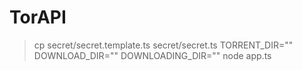 # TorAPI

> cp secret/secret.template.ts secret/secret.ts
> TORRENT_DIR="" DOWNLOAD_DIR="" DOWNLOADING_DIR="" node app.ts